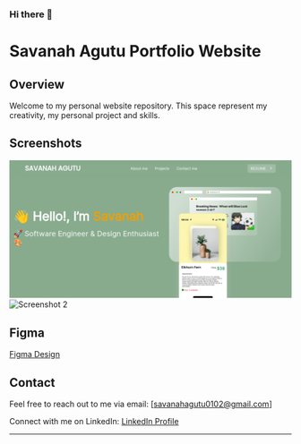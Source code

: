 ### Hi there 👋

# Savanah Agutu Portfolio Website 

## Overview

Welcome to my personal website repository. This space represent my creativity, my personal project and skills.

## Screenshots

![Screenshot 1](images/portfolio-screenshot.png)
![Screenshot 2]()


## Figma

[Figma Design](https://www.figma.com/file/vjRdKHg6aACf55iqsfhXU3/My-Portfolio?type=design&node-id=3%3A2&mode=design&t=qOUPT2rRGmoQUQV2-1)

## Contact

Feel free to reach out to me via email: [savanahagutu0102@gmail.com]

Connect with me on LinkedIn: [LinkedIn Profile](https://www.linkedin.com/in/savanah-agutu/)

---

